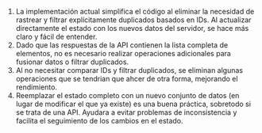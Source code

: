 1. La implementación actual simplifica el código al eliminar la necesidad de rastrear y filtrar explícitamente duplicados basados en IDs. Al actualizar directamente el estado con los nuevos datos del servidor, se hace más claro y fácil de entender.
2. Dado que las respuestas de la API contienen la lista completa de elementos, no es necesario realizar operaciones adicionales para fusionar datos o filtrar duplicados. 
3. Al no necesitar comparar IDs y filtrar duplicados, se eliminan algunas operaciones que se tendrian que ahcer de otra forma, mejorando el rendimiento.
4. Reemplazar el estado completo con un nuevo conjunto de datos (en lugar de modificar el que ya existe) es una buena práctica, sobretodo si se trata de una API. Ayudara a evitar problemas de inconsistencia y facilita el seguimiento de los cambios en el estado.